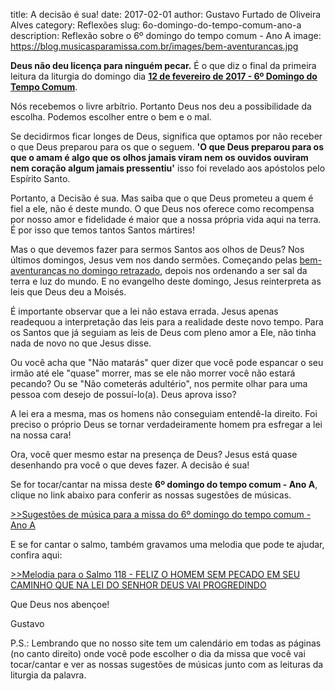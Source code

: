 ﻿title: A decisão é sua!
date: 2017-02-01
author: Gustavo Furtado de Oliveira Alves
category: Reflexões
slug: 6o-domingo-do-tempo-comum-ano-a
description: Reflexão sobre o 6º domingo do tempo comum - Ano A
image: https://blog.musicasparamissa.com.br/images/bem-aventurancas.jpg

**Deus não deu licença para ninguém pecar.** 
É o que diz o final da primeira leitura da liturgia do domingo dia 
[**12 de fevereiro de 2017 - 6º Domingo do Tempo Comum**](https://musicasparamissa.com.br/sugestoes-para/6o-domingo-do-tempo-comum-ano-a).

Nós recebemos o livre arbítrio. Portanto Deus nos deu a possibilidade da escolha. Podemos escolher entre o bem e o mal.

Se decidirmos ficar longes de Deus, significa que optamos por não receber o que Deus preparou para os que o seguem. 
**'O que Deus preparou para os que o amam é algo que os olhos jamais viram nem os ouvidos ouviram nem coração algum jamais pressentiu'**
isso foi revelado aos apóstolos pelo Espírito Santo.

Portanto, a Decisão é sua. Mas saiba que o que Deus prometeu a quem é fiel a ele, não é deste mundo.
O que Deus nos oferece como recompensa por nosso amor e fidelidade 
é maior que a nossa própria vida aqui na terra. É por isso que temos tantos Santos mártires!

Mas o que devemos fazer para sermos Santos aos olhos de Deus?
Nos últimos domingos, Jesus vem nos dando sermões.
Começando pelas [bem-aventuranças no domingo retrazado](http://blog.musicasparamissa.com.br/4o-domingo-do-tempo-comum-ano-a/), depois nos ordenando a ser sal da terra e luz do mundo.
E no evangelho deste domingo, Jesus reinterpreta as leis que Deus deu a Moisés.

É importante observar que a lei não estava errada. Jesus apenas readequou a interpretação das leis para a realidade deste novo tempo.
Para os Santos que já seguiam as leis de Deus com pleno amor a Ele, não tinha nada de novo no que Jesus disse. 

Ou você acha que "Não matarás" quer dizer que você pode espancar o seu irmão até ele "quase" morrer, mas se ele não morrer você não estará pecando?
Ou se "Não cometerás adultério", nos permite olhar para uma pessoa com desejo de possuí-lo(a). Deus aprova isso?

A lei era a mesma, mas os homens não conseguiam entendê-la direito. Foi preciso o próprio Deus se tornar verdadeiramente homem
pra esfregar a lei na nossa cara!

Ora, você quer mesmo estar na presença de Deus? Jesus está quase desenhando pra você o que deves fazer.
A decisão é sua!

Se for tocar/cantar na missa deste **6º domingo do tempo comum - Ano A**, clique no link abaixo para conferir as nossas sugestões de músicas.

[>>Sugestões de música para a missa do 6º domingo do tempo comum - Ano A](https://musicasparamissa.com.br/sugestoes-para/6o-domingo-do-tempo-comum-ano-a)

E se for cantar o salmo, também gravamos uma melodia que pode te ajudar, confira aqui:

[>>Melodia para o Salmo 118 - FELIZ O HOMEM SEM PECADO EM SEU CAMINHO QUE NA LEI DO SENHOR DEUS VAI PROGREDINDO](http://www.musicasparamissa.com.br/musica/SALMO-118-FELIZ-O-HOMEM-SEM-PECADO/)

Que Deus nos abençoe!

Gustavo

P.S.: Lembrando que no nosso site tem um calendário em todas as páginas (no canto direito) 
onde você pode escolher o dia da missa que você vai tocar/cantar e ver as nossas sugestões 
de músicas junto com as leituras da liturgia da palavra.